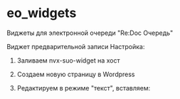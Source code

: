# eo_widgets
Виджеты для электронной очереди "Re:Doc Очередь"

Виджет предварительной записи
Настройка:

1. Заливаем nvx-suo-widget на хост
2. Создаем новую страницу в Wordpress
3. Редактируем в режиме "текст", вставляем:

    <div class="nvx-mfc-suo-widget"></div>
    <script type="text/javascript">SuoSettings = {};
    SuoSettings.portal_id = "5e07086e-7326-43d4-8c70-1631b4b4af82";
    SuoSettings.region_id = "1cc12792-fb12-41f4-b9c5-363087a7dc6d";
    </script>
    <script type="text/javascript" src="http://test1.ru/wp-content/plugins/jsWidget/widget.js"></script>
